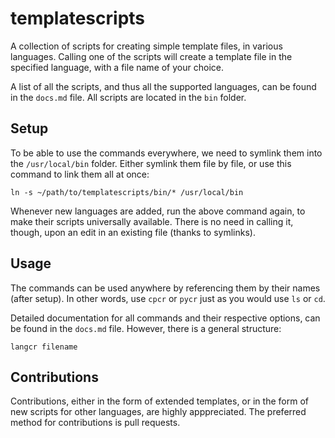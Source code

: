# templatescripts

A collection of scripts for creating simple template files, in various languages. Calling one of the scripts will create a template file in the specified language, with a file name of your choice.

A list of all the scripts, and thus all the supported languages, can be found in the `docs.md` file. All scripts are located in the `bin` folder.

## Setup

To be able to use the commands everywhere, we need to symlink them into the `/usr/local/bin` folder. Either symlink them file by file, or use this command to link them all at once:

    ln -s ~/path/to/templatescripts/bin/* /usr/local/bin

Whenever new languages are added, run the above command again, to make their scripts universally available. There is no need in calling it, though, upon an edit in an existing file (thanks to symlinks).

## Usage

The commands can be used anywhere by referencing them by their names (after setup). In other words, use `cpcr` or `pycr` just as you would use `ls` or `cd`.

Detailed documentation for all commands and their respective options, can be found in the `docs.md` file. However, there is a general structure:

    langcr filename

## Contributions

Contributions, either in the form of extended templates, or in the form of new scripts for other languages, are highly apppreciated. The preferred method for contributions is pull requests.
